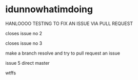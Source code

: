 # idunnowhatimdoing


HANLOOOO TESTING TO FIX AN ISSUE VIA PULL REQUEST


closes issue no 2

closes issue no 3


make a branch resolve and try to pull request an issue

issue 5 direct master



wtffs
